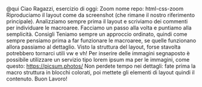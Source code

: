 @qui Ciao Ragazzi,
 esercizio di oggi: Zoom
nome repo: html-css-zoom
Riproduciamo il layout come da screenshot (che rimane il nostro riferimento principale). Analizziamo sempre prima il layout e scriviamo dei commenti per individuare le macroaree. Facciamo un passo alla volta e puntiamo alla semplicità.
Consigli
Teniamo sempre un approccio ordinato, quindi come sempre pensiamo prima a far funzionare le macroaree, se quelle funzionano allora passiamo al dettaglio.
Visto la struttura del layout, forse stavolta potrebbero tornarci utili vw e vh!
Per inserire delle immagini segnaposto è possibile utilizzare un servizio tipo lorem ipsum ma per le immagini, come questo: https://picsum.photos/
Non perdete tempo nei dettagli: fate prima la macro struttura in blocchi colorati, poi mettete gli elementi di layout quindi il contenuto.
Buon Lavoro!